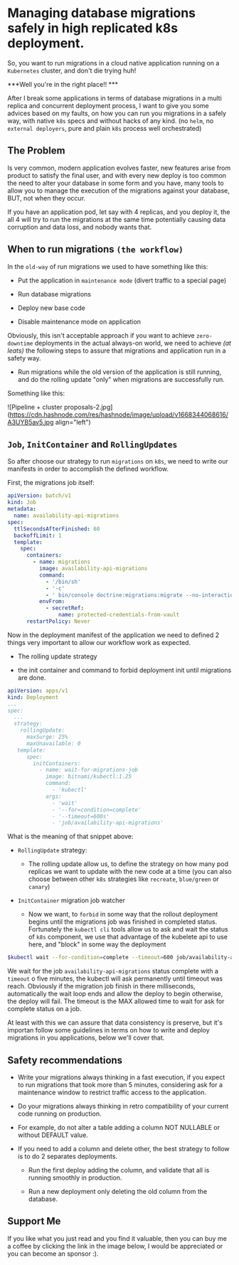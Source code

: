 # Managing database migrations safely in high replicated k8s deployment.

So, you want to run migrations in a cloud native application running on a `Kubernetes` cluster, and don't die trying huh!

\*\*\*Well you're in the right place!! \*\*\*

After I break some applications in terms of database migrations in a multi replica and concurrent deployment process, I want to give you some advices based on my faults, on how you can run you migrations in a safely way, with native `k8s` specs and without hacks of any kind. (no `helm`, no `external deployers`, pure and plain `k8s` process well orchestrated)

## The Problem

Is very common, modern application evolves faster, new features arise from product to satisfy the final user, and with every new deploy is too common the need to alter your database in some form and you have, many tools to allow you to manage the execution of the migrations against your database, BUT, not when they occur.

If you have an application pod, let say with 4 replicas, and you deploy it, the all 4 will try to run the migrations at the same time potentially causing data corruption and data loss, and nobody wants that.

## When to run migrations `(the workflow)`

In the `old-way` of run migrations we used to have something like this:

* Put the application in `maintenance mode` (divert traffic to a special page)
    
* Run database migrations
    
* Deploy new base code
    
* Disable maintenance mode on application
    

Obviously, this isn't acceptable approach if you want to achieve `zero-downtime` deployments in the actual always-on world, we need to achieve *(at leats)* the following steps to assure that migrations and application run in a safety way.

* Run migrations while the old version of the application is still running, and do the rolling update "only" when migrations are successfully run.
    

Something like this:

![Pipeline + cluster proposals-2.jpg](https://cdn.hashnode.com/res/hashnode/image/upload/v1668344068616/A3UYB5av5.jpg align="left")

## `Job`, `InitContainer` and `RollingUpdates`

So after choose our strategy to run `migrations` on `k8s`, we need to write our manifests in order to accomplish the defined workflow.

First, the migrations job itself:

```yaml
apiVersion: batch/v1
kind: Job
metadata:
  name: availability-api-migrations
spec:
  ttlSecondsAfterFinished: 60
  backoffLimit: 1
  template:
    spec:
      containers:
        - name: migrations
          image: availability-api-migrations
          command:
            - '/bin/sh'
            - '-c'
            - ' bin/console doctrine:migrations:migrate --no-interaction -v'
          envFrom:
            - secretRef:
                name: protected-credentials-from-vault
      restartPolicy: Never
```

Now in the deployment manifest of the application we need to defined 2 things very important to allow our workflow work as expected.

* The rolling update strategy
    
* the init container and command to forbid deployment init until migrations are done.
    

```yaml
apiVersion: apps/v1
kind: Deployment
...
spec:
  ...
  strategy:
    rollingUpdate:
      maxSurge: 25%
      maxUnavailable: 0
   template:
      spec:
        initContainers:
          - name: wait-for-migrations-job
            image: bitnami/kubectl:1.25
            command:
              - 'kubectl'
            args:
              - 'wait'
              - '--for=condition=complete'
              - '--timeout=600s'
              - 'job/availability-api-migrations'
```

What is the meaning of that snippet above:

* `RollingUpdate` strategy:
    
    * The rolling update allow us, to define the strategy on how many pod replicas we want to update with the new code at a time (you can also choose between other `k8s` strategies like `recreate`, `blue/green` or `canary`)
        
* `InitContainer` migration job watcher
    
    * Now we want, to `forbid` in some way that the rollout deployment begins until the migrations job was finished in completed status. Fortunately the `kubectl cli` tools allow us to ask and wait the status of `k8s` component, we use that advantage of the kubelete api to use here, and "block" in some way the deployment
        

```bash
$kubectl wait --for-condition=complete --timeout=600 job/availability-api-migrations
```

We wait for the job `availability-api-migrations` status complete with a `timeout` o five minutes, the kubectl will ask permanently until timeout was reach. Obviously if the migration job finish in there milliseconds, automatically the wait loop ends and allow the deploy to begin otherwise, the deploy will fail. The timeout is the MAX allowed time to wait for ask for complete status on a job.

At least with this we can assure that data consistency is preserve, but it's importan follow some guidelines in terms on how to write and deploy migrations in you applications, below we'll cover that.

## Safety recommendations

* Write your migrations always thinking in a fast execution, if you expect to run migrations that took more than 5 minutes, considering ask for a maintenance window to restrict traffic access to the application.
    
* Do your migrations always thinking in retro compatibility of your current code running on production.
    
* For example, do not alter a table adding a column NOT NULLABLE or without DEFAULT value.
    
* If you need to add a column and delete other, the best strategy to follow is to do 2 separates deployments.
    
    * Run the first deploy adding the column, and validate that all is running smoothly in production.
        
    * Run a new deployment only deleting the old column from the database.
        

## Support Me

If you like what you just read and you find it valuable, then you can buy me a coffee by clicking the link in the image below, I would be appreciated or you can become an sponsor :).